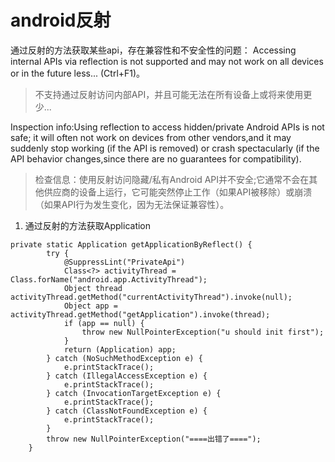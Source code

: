 # android反射

通过反射的方法获取某些api，存在兼容性和不安全性的问题：
Accessing internal APIs via reflection is not supported and may not work on all devices or in the future less... (Ctrl+F1)。
> 不支持通过反射访问内部API，并且可能无法在所有设备上或将来使用更少...

Inspection info:Using reflection to access hidden/private Android APIs is not safe;
it will often not work on devices from other vendors,and it may suddenly stop working (if the API is removed) or crash spectacularly (if the API behavior changes,since there are no guarantees for compatibility).
>检查信息：使用反射访问隐藏/私有Android API并不安全;它通常不会在其他供应商的设备上运行，它可能突然停止工作（如果API被移除）或崩溃（如果API行为发生变化，因为无法保证兼容性）。



1.	通过反射的方法获取Application
```
private static Application getApplicationByReflect() {
        try {
            @SuppressLint("PrivateApi")
            Class<?> activityThread = Class.forName("android.app.ActivityThread");
            Object thread activityThread.getMethod("currentActivityThread").invoke(null);
            Object app = activityThread.getMethod("getApplication").invoke(thread);
            if (app == null) {
                throw new NullPointerException("u should init first");
            }
            return (Application) app;
        } catch (NoSuchMethodException e) {
            e.printStackTrace();
        } catch (IllegalAccessException e) {
            e.printStackTrace();
        } catch (InvocationTargetException e) {
            e.printStackTrace();
        } catch (ClassNotFoundException e) {
            e.printStackTrace();
        }
        throw new NullPointerException("====出错了====");
    }


```

